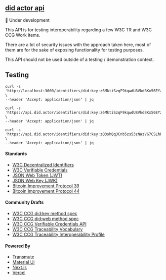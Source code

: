 ## [did actor api](https://api.did.actor)

🚧 Under development

This API is for testing interoperability regarding a few W3C TR and W3C CCG Work items.

There are a lot of security issues with the approach taken here, most of them are for the sake of exposing functionality for testing purposes.

This API should not be used outside of a testing / demonstration context.

## Testing

```
curl -s 'http://localhost:3000/identifiers/did:key:z6MktiSzqF9kqwdU8VkdBKx56EYzXfpgnNPUAGznpicNiWfn' \
--header 'Accept: application/json' | jq
```

```
curl -s 'https://api.did.actor/identifiers/did:key:z6MktiSzqF9kqwdU8VkdBKx56EYzXfpgnNPUAGznpicNiWfn' \
--header 'Accept: application/json' | jq
```

```
curl -s 'https://api.did.actor/identifiers/did:key:zQ3shQqJCnb5zs53zNWzVG7CSLhPsYasNbzZq3pvnKVPXRSqw' \
--header 'Accept: application/json' | jq
```

#### Standards

- [W3C Decentralized Identifiers](https://www.w3.org/TR/did-core/)
- [W3C Verifiable Credentials](https://www.w3.org/TR/vc-data-model/)
- [JSON Web Token (JWT)](https://datatracker.ietf.org/doc/html/rfc7519)
- [JSON Web Key (JWK)](https://datatracker.ietf.org/doc/html/rfc7517)
- [Bitcoin Improvement Protocol 39](https://github.com/bitcoin/bips/blob/master/bip-0039.mediawiki)
- [Bitcoin Improvement Protocol 44](https://github.com/bitcoin/bips/blob/master/bip-0044.mediawiki)

#### Community Drafts

- [W3C CCG did:key method spec](https://github.com/w3c-ccg/did-method-key)
- [W3C CCG did:web method spec](https://github.com/w3c-ccg/did-method-web)
- [W3C CCG Verifiable Credentials API](https://github.com/w3c-ccg/vc-api)
- [W3C CCG Traceability Vocabulary](https://w3id.org/traceability)
- [W3C CCG Traceability Interoperability Profile](https://w3id.org/traceability/interoperability)

#### Powered By

- [Transmute](https://transmute.industries/)
- [Material UI](https://mui.com/)
- [Next.js](https://nextjs.org/)
- [Vercel](https://vercel.com/)
